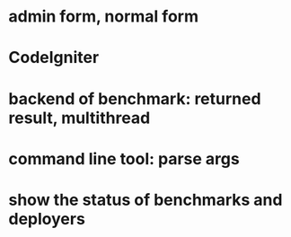# admin form, normal form
# CodeIgniter
# backend of benchmark: returned result, multithread
# command line tool: parse args
# show the status of benchmarks and deployers

